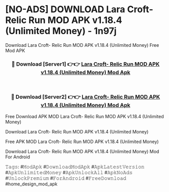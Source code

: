 # [NO-ADS] DOWNLOAD Lara Croft- Relic Run MOD APK v1.18.4 (Unlimited Money) - 1n97j
Download Lara Croft- Relic Run MOD APK v1.18.4 (Unlimited Money) Free Mod APK

<div align="center">
<h3>🔴 Download [Server1] 👉👉 <a href="https://apk-comot.site?title=Lara_Croft-_Relic_Run_MOD_APK_v1.18.4_(Unlimited_Money)">Lara Croft- Relic Run MOD APK v1.18.4 (Unlimited Money) Mod Apk</a></h3><br>

<h3>🔴 Download [Server2] 👉👉 <a href="https://apk-comot.site?title=Lara_Croft-_Relic_Run_MOD_APK_v1.18.4_(Unlimited_Money)">Lara Croft- Relic Run MOD APK v1.18.4 (Unlimited Money) Mod Apk</a></h3>
</div>


Free Download APK MOD Lara Croft- Relic Run MOD APK v1.18.4 (Unlimited Money)

Download Lara Croft- Relic Run MOD APK v1.18.4 (Unlimited Money) 

Free APK MOD Lara Croft- Relic Run MOD APK v1.18.4 (Unlimited Money) 

Download Lara Croft- Relic Run MOD APK v1.18.4 (Unlimited Money) Mod For Android

𝚃𝚊𝚐𝚜: #𝙼𝚘𝚍𝙰𝚙𝚔 #𝙳𝚘𝚠𝚗𝚕𝚘𝚊𝚍𝙼𝚘𝚍𝙰𝚙𝚔 #𝙰𝚙𝚔𝙻𝚊𝚝𝚎𝚜𝚝𝚅𝚎𝚛𝚜𝚒𝚘𝚗 #𝙰𝚙𝚔𝚄𝚗𝚕𝚒𝚖𝚒𝚝𝚎𝚍𝙼𝚘𝚗𝚎𝚢 #𝙰𝚙𝚔𝚄𝚗𝚕𝚘𝚌𝚔𝙰𝚕𝚕 #𝙰𝚙𝚔𝙽𝚘𝙰𝚍𝚜 #𝚄𝚗𝚕𝚘𝚌𝚔𝙿𝚛𝚎𝚖𝚒𝚞𝚖 #𝙵𝚘𝚛𝙰𝚗𝚍𝚛𝚘𝚒𝚍 #𝙵𝚛𝚎𝚎𝙳𝚘𝚠𝚗𝚕𝚘𝚊𝚍 #home_design_mod_apk